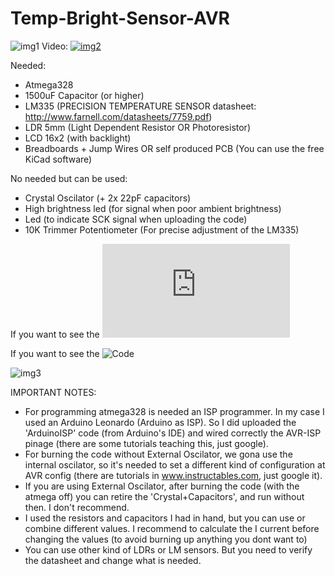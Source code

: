 # Temp-Bright-Sensor-AVR

![img1](https://github.com/PJbourne/Temp-Bright-Sensor-AVR/blob/main/atmega-proto-board.jpg)
Video:
[![img2](http://img.youtube.com/vi/TDRwlge7e1Q/0.jpg)](http://www.youtube.com/watch?v=TDRwlge7e1Q "")


Needed:
* Atmega328
* 1500uF Capacitor (or higher)
* LM335 (PRECISION TEMPERATURE SENSOR datasheet: http://www.farnell.com/datasheets/7759.pdf)
* LDR 5mm (Light Dependent Resistor OR Photoresistor)
* LCD 16x2 (with backlight)
* Breadboards + Jump Wires  OR  self produced PCB (You can use the free KiCad software)

No needed but can be used:
* Crystal Oscilator (+ 2x 22pF capacitors)
* High brightness led (for signal when poor ambient brightness)
* Led (to indicate SCK signal when uploading the code)
* 10K Trimmer Potentiometer (For precise adjustment of the LM335)

If you want to see the ![Schematic](https://github.com/PJbourne/Temp-Bright-Sensor-AVR/blob/main/Schematic.pdf)

If you want to see the ![Code](https://github.com/PJbourne/Temp-Bright-Sensor-AVR/blob/main/temp_bright_sens.ino)

![img3](https://www.componentsinfo.com/wp-content/uploads/2020/01/atmega328p-pinout.gif)

IMPORTANT NOTES:

* For programming atmega328 is needed an ISP programmer. In my case I used an Arduino Leonardo (Arduino as ISP). So I did uploaded the 'ArduinoISP' code (from Arduino's IDE) and wired correctly the AVR-ISP pinage (there are some tutorials teaching this, just google).
* For burning the code without External Oscilator, we gona use the internal oscilator, so it's needed to set a different kind of configuration at AVR config (there are tutorials in www.instructables.com, just google it).
* If you are using External Oscilator, after burning the code (with the atmega off) you can retire the 'Crystal+Capacitors', and run without then. I don't recommend.
* I used the resistors and capacitors I had in hand, but you can use or combine different values. I recommend to calculate the I current before changing the values (to avoid burning up anything you dont want to)
* You can use other kind of LDRs or LM sensors. But you need to verify the datasheet and change what is needed.
